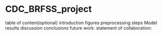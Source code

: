 # CDC_BRFSS_project

table of content(optional)
introduction
figures
preprocessing steps
Model
results
discussion
conclusions
future work:
statement of collaboration:



